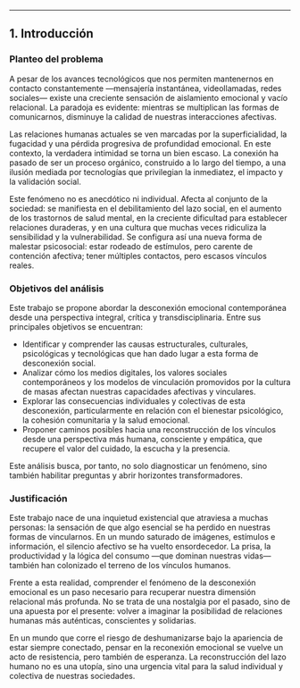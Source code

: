 ---

## 1. Introducción

### Planteo del problema

A pesar de los avances tecnológicos que nos permiten mantenernos en contacto constantemente —mensajería instantánea, videollamadas, redes sociales— existe una creciente sensación de aislamiento emocional y vacío relacional. La paradoja es evidente: mientras se multiplican las formas de comunicarnos, disminuye la calidad de nuestras interacciones afectivas.

Las relaciones humanas actuales se ven marcadas por la superficialidad, la fugacidad y una pérdida progresiva de profundidad emocional. En este contexto, la verdadera intimidad se torna un bien escaso. La conexión ha pasado de ser un proceso orgánico, construido a lo largo del tiempo, a una ilusión mediada por tecnologías que privilegian la inmediatez, el impacto y la validación social.

Este fenómeno no es anecdótico ni individual. Afecta al conjunto de la sociedad: se manifiesta en el debilitamiento del lazo social, en el aumento de los trastornos de salud mental, en la creciente dificultad para establecer relaciones duraderas, y en una cultura que muchas veces ridiculiza la sensibilidad y la vulnerabilidad. Se configura así una nueva forma de malestar psicosocial: estar rodeado de estímulos, pero carente de contención afectiva; tener múltiples contactos, pero escasos vínculos reales.

### Objetivos del análisis

Este trabajo se propone abordar la desconexión emocional contemporánea desde una perspectiva integral, crítica y transdisciplinaria. Entre sus principales objetivos se encuentran:

- Identificar y comprender las causas estructurales, culturales, psicológicas y tecnológicas que han dado lugar a esta forma de desconexión social.
- Analizar cómo los medios digitales, los valores sociales contemporáneos y los modelos de vinculación promovidos por la cultura de masas afectan nuestras capacidades afectivas y vinculares.
- Explorar las consecuencias individuales y colectivas de esta desconexión, particularmente en relación con el bienestar psicológico, la cohesión comunitaria y la salud emocional.
- Proponer caminos posibles hacia una reconstrucción de los vínculos desde una perspectiva más humana, consciente y empática, que recupere el valor del cuidado, la escucha y la presencia.

Este análisis busca, por tanto, no solo diagnosticar un fenómeno, sino también habilitar preguntas y abrir horizontes transformadores.

### Justificación

Este trabajo nace de una inquietud existencial que atraviesa a muchas personas: la sensación de que algo esencial se ha perdido en nuestras formas de vincularnos. En un mundo saturado de imágenes, estímulos e información, el silencio afectivo se ha vuelto ensordecedor. La prisa, la productividad y la lógica del consumo —que dominan nuestras vidas— también han colonizado el terreno de los vínculos humanos.

Frente a esta realidad, comprender el fenómeno de la desconexión emocional es un paso necesario para recuperar nuestra dimensión relacional más profunda. No se trata de una nostalgia por el pasado, sino de una apuesta por el presente: volver a imaginar la posibilidad de relaciones humanas más auténticas, conscientes y solidarias.

En un mundo que corre el riesgo de deshumanizarse bajo la apariencia de estar siempre conectado, pensar en la reconexión emocional se vuelve un acto de resistencia, pero también de esperanza. La reconstrucción del lazo humano no es una utopía, sino una urgencia vital para la salud individual y colectiva de nuestras sociedades.
